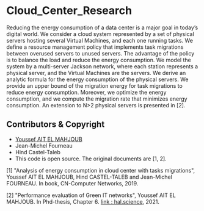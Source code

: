 # Cloud_Center_Research
Reducing the energy consumption of a data center is a major goal in today’s digital world. We consider a cloud system represented by a set of physical servers hosting several Virtual Machines, and each one running tasks. We define a resource management policy that implements task migrations between overused servers to unused servers. The advantage of the policy is to balance the load and reduce the energy consumption. We model the system by a multi-server Jackson network, where each station represents a physical server, and the Virtual Machines are the servers. We derive an analytic formula for the energy consumption of the physical servers. We provide an upper bound of the migration energy for task migrations to reduce energy consumption. Moreover, we optimize the energy consumption, and we compute the migration rate that minimizes energy consumption. An extension to N>2 physical servers is presented in [2]. 

##  Contributors & Copyright

- [Youssef AIT EL MAHJOUB](https://github.com/ossef)
- Jean-Michel Fourneau
- Hind Castel-Taleb
- This code is open source. The original documents are [1, 2].

[1] "Analysis of energy consumption in cloud center with tasks migrations", Youssef AIT EL MAHJOUB, Hind CASTEL-TALEB and Jean-Michel FOURNEAU. In book, CN-Computer Networks, 2019.

[2] "Performance evaluation of Green IT networks", Youssef AIT EL MAHJOUB. In Phd-thesis, Chapter 6. [link : hal.science](https://hal.science/tel-03215137v1), 2021.
